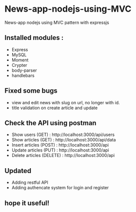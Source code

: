 # News-app-nodejs-using-MVC
News-app nodejs using MVC pattern with expressjs

<h2>Installed modules :</h2>
<ul>
  <li>Express</li>
  <li>MySQL</li>
  <li>Moment</li>
  <li>Crypter</li>
  <li>body-parser</li>
  <li>handlebars</li>
</ul>

<h2>Fixed some bugs</h2>
<ul>
  <li>view and edit news with slug on url, no longer with id.</li>
  <li>title validation on create article and update</li>
</ul>

<h2>Check the API using postman</h2>
<ul>
  <li>Show users (GET) : http://localhost:3000/api/users</li>
  <li>Show articles (GET) : http://localhost:3000/api/data</li>
  <li>Insert articles (POST) : http://localhost:3000/api</li>
  <li>Update articles (PUT) : http://localhost:3000/api</li>
  <li>Delete articles (DELETE) : http://localhost:3000/api</li>
</ul>

<h2>Updated</h2>
<ul>
  <li>Adding restful API</li>
  <li>Adding authencate system for login and register</li>
</ul>

<h2>hope it useful!</h2>

